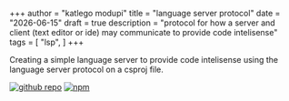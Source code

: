 +++
author = "katlego modupi"
title = "language server protocol"
date = "2026-06-15"
draft = true
description = "protocol for how a server and client (text editor or ide) may communicate to provide code intelisense"
tags = [
    "lsp",
]
+++

Creating a simple language server to provide code intelisense using the language server protocol on a csproj file.

[![github repo](https://img.shields.io/badge/nugetlsp-gray?logo=github)](https://github.com/kat-lego/nugetlsp)
[![npm](https://img.shields.io/badge/nugetlsp-gray?logo=npm)](https://www.npmjs.com/package/nugetlsp)
<!--more-->


